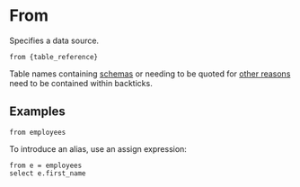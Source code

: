 # From

Specifies a data source.

```prql no-eval
from {table_reference}
```

Table names containing
[schemas](../syntax/quoted-identifiers.md#quoting-schemas) or needing to be
quoted for [other reasons](../syntax/quoted-identifiers.md) need to be contained
within backticks.

## Examples

```prql
from employees
```

To introduce an alias, use an assign expression:

```prql
from e = employees
select e.first_name
```
